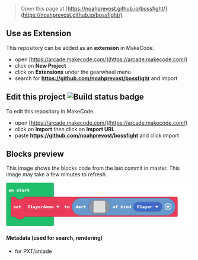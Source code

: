  


> Open this page at [https://noahprevost.github.io/bossfight/](https://noahprevost.github.io/bossfight/)

## Use as Extension

This repository can be added as an **extension** in MakeCode.

* open [https://arcade.makecode.com/](https://arcade.makecode.com/)
* click on **New Project**
* click on **Extensions** under the gearwheel menu
* search for **https://github.com/noahprevost/bossfight** and import

## Edit this project ![Build status badge](https://github.com/noahprevost/bossfight/workflows/MakeCode/badge.svg)

To edit this repository in MakeCode.

* open [https://arcade.makecode.com/](https://arcade.makecode.com/)
* click on **Import** then click on **Import URL**
* paste **https://github.com/noahprevost/bossfight** and click import

## Blocks preview

This image shows the blocks code from the last commit in master.
This image may take a few minutes to refresh.

![A rendered view of the blocks](https://github.com/noahprevost/bossfight/raw/master/.github/makecode/blocks.png)

#### Metadata (used for search, rendering)

* for PXT/arcade
<script src="https://makecode.com/gh-pages-embed.js"></script><script>makeCodeRender("{{ site.makecode.home_url }}", "{{ site.github.owner_name }}/{{ site.github.repository_name }}");</script>
